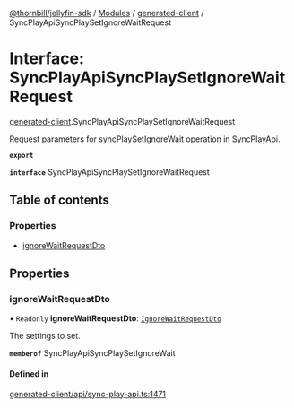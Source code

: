 [@thornbill/jellyfin-sdk](../README.md) / [Modules](../modules.md) / [generated-client](../modules/generated_client.md) / SyncPlayApiSyncPlaySetIgnoreWaitRequest

# Interface: SyncPlayApiSyncPlaySetIgnoreWaitRequest

[generated-client](../modules/generated_client.md).SyncPlayApiSyncPlaySetIgnoreWaitRequest

Request parameters for syncPlaySetIgnoreWait operation in SyncPlayApi.

**`export`**

**`interface`** SyncPlayApiSyncPlaySetIgnoreWaitRequest

## Table of contents

### Properties

- [ignoreWaitRequestDto](generated_client.SyncPlayApiSyncPlaySetIgnoreWaitRequest.md#ignorewaitrequestdto)

## Properties

### ignoreWaitRequestDto

• `Readonly` **ignoreWaitRequestDto**: [`IgnoreWaitRequestDto`](generated_client.IgnoreWaitRequestDto.md)

The settings to set.

**`memberof`** SyncPlayApiSyncPlaySetIgnoreWait

#### Defined in

[generated-client/api/sync-play-api.ts:1471](https://github.com/jellyfin/jellyfin-sdk-typescript/blob/7402732/src/generated-client/api/sync-play-api.ts#L1471)
